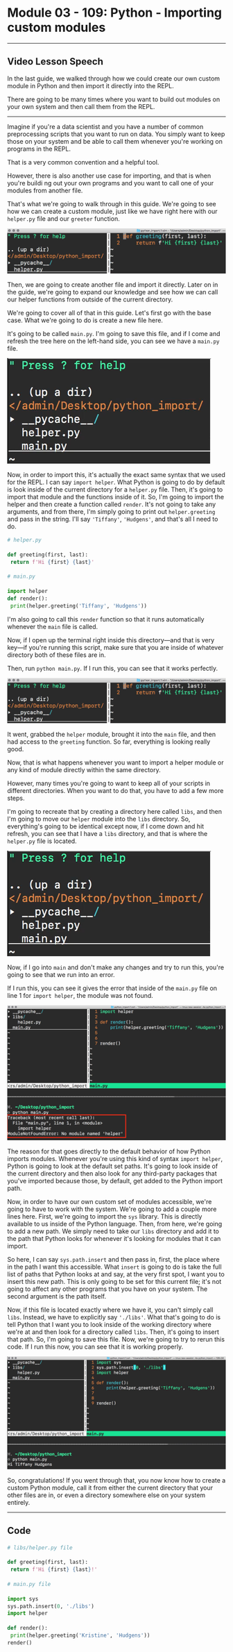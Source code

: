 # Module 03 - 109: Python - Importing custom modules

****

## Video Lesson Speech

In the last guide, we walked through how we could create our own custom module in Python and then import it directly into the REPL.   

There are going to be many times where you want to build out modules on your own system and then call them from the REPL. 

****

Imagine if you're a data scientist and you have a number of common preprocessing scripts that you want to run on data. You simply want to keep those on your system and be able to call them whenever you're working on programs in the REPL.  

That is a very common convention and a helpful tool.   

However, there is also another use case for importing, and that is when you're buildi ng out your own programs and you want to call one of your modules from another file.  

 That's what we're going to walk through in this guide. We're going to see how we can create a custom module, just like we have right here with our `helper.py` file and our `greeter` function.  

![large](./03-109_IMG1.png)

Then, we are going to create another file and import it directly. Later on in the guide, we're going to expand our knowledge and see how we can call our helper functions from outside of the current directory.  

We're going to cover all of that in this guide. Let's first go with the base case. What we're going to do is create a new file here.  

It's going to be called `main.py`. I'm going to save this file, and if I come and refresh the tree here on the left-hand side, you can see we have a `main.py` file.

![large](./03-109_IMG2.png)

Now, in order to import this, it's actually the exact same syntax that we used for the REPL. I can say `import helper`. What Python is going to do by default is look inside of the current directory for a `helper.py` file. Then, it's going to import that module and the functions inside of it. So, I'm going to import the helper and then create a function called `render`. It's not going to take any arguments, and from there, I'm simply going to print out `helper.greeting` and pass in the string. I'll say `'Tiffany'`, `'Hudgens'`, and that's all I need to do.

```python
# helper.py

def greeting(first, last):
 return f'Hi {first} {last}'

# main.py

import helper
def render():
 print(helper.greeting('Tiffany', 'Hudgens'))
```

I'm also going to call this `render` function so that it runs automatically whenever the `main` file is called.   

Now, if I open up the terminal right inside this directory—and that is very key—if you're running this script, make sure that you are inside of whatever directory both of these files are in.   

Then, run `python main.py`. If I run this, you can see that it works perfectly.

![large](./03-109_IMG1.png)

It went, grabbed the `helper` module, brought it into the `main` file, and then had access to the `greeting` function. So far, everything is looking really good.  

 Now, that is what happens whenever you want to import a helper module or any kind of module directly within the same directory.

However, many times you're going to want to keep all of your scripts in different 
directories.   When you want to do that, you have to add a few more steps.  

 I'm going to recreate that by creating a directory here called `libs`, and then I'm going to move our `helper` module into the `libs` directory. So, everything's going to be identical except now, if I come down and hit refresh, you can see that I have a `libs` directory, and that is where the `helper.py` file is located.

![large](./03-109_IMG2.png)

Now, if I go into `main` and don't make any changes and try to run this, you're going to see that we run into an error.   

If I run this, you can see it gives the error that inside of the `main.py` file on line 1 for `import helper`, the module was not found.

![large](./03-109_IMG5.png)

The reason for that goes directly to the default behavior of how 
Python imports modules. Whenever you're using this kind of syntax `import helper`,
 Python is going to look at the default set paths. It's going to look 
inside of the current directory and then also look for any third-party 
packages that you've imported because those, by default, get added to 
the Python import path.

Now, in order to have our own custom set 
of modules accessible, we're going to have to work with the system. 
We're going to add a couple more lines here. First, we're going to 
import the `sys` library. This is directly available to us 
inside of the Python language. Then, from here, we're going to add a new
 path. We simply need to take our `libs` directory and add it to the path that Python looks for whenever it's looking for modules that it can import.

So here, I can say `sys.path.insert` and then pass in, first, the place where in the path I want this accessible. What `insert` is going to do is take the full list of paths that Python looks at and 
say, at the very first spot, I want you to insert this new path. This is
 only going to be set for this current file; it's not going to affect 
any other programs that you have on your system. The second argument is 
the path itself.

Now, if this file is located exactly where we have it, you can't simply call `libs`. Instead, we have to explicitly say `'./libs'`.
 What that's going to do is tell Python that I want you to look inside 
of the working directory where we're at and then look for a directory 
called `libs`. Then, it's going to insert that path. So, I'm 
going to save this file. Now, we're going to try to rerun this code. If I
 run this now, you can see that it is working properly.

![large](./03-109_IMG6.png)

So, congratulations! If you went through that, you now know how to create a custom Python module, call it from either the current directory that your other files are in, or even a directory somewhere else on your system entirely.

****

## Code

```python
# libs/helper.py file

def greeting(first, last):
 return f'Hi {first} {last}!'

# main.py file

import sys
sys.path.insert(0, './libs')
import helper

def render():
 print(helper.greeting('Kristine', 'Hudgens'))
render()
```
